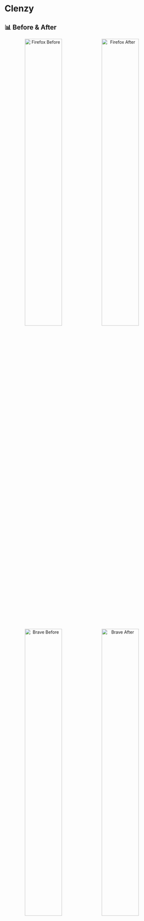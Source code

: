 # Clenzy

## 📊 Before & After

<div align="center">

<p float="left">
  <img src="https://github.com/user-attachments/assets/f725b808-16f6-46a8-a142-fda8524573eb" width="49%" alt="Firefox Before" />
  <img src="https://github.com/user-attachments/assets/e2c34fda-d702-468e-8e09-d7330db5a756" width="49%" alt="Firefox After" />
</p>

<p float="left">
  <img src="https://github.com/user-attachments/assets/204e584a-ffda-47b3-b09c-bc1d0fec032e" width="49%" alt="Brave Before" />
  <img src="https://github.com/user-attachments/assets/747df441-5558-4b3b-8aad-58aeb83f9d80" width="49%" alt="Brave After" />
</p>

</div>

<div align="center">

![Demo Gif](https://github.com/user-attachments/assets/6b7da581-e28f-4014-b6ba-a5713135d744)

[![License: MIT](https://img.shields.io/badge/License-MIT-blue.svg)](https://opensource.org/licenses/MIT)
![Platform](https://img.shields.io/badge/platform-Windows%20%7C%20macOS%20%7C%20Linux-lightgrey)

</div>

## 🚀 Overview

Quickly disable AI, tracking, crypto, and other garbage features from some browsers.

## ✅ Supported Platforms

### Operating Systems
- Windows
- macOS
- Linux (snap and local installations)

### Browsers
- Brave (stable and nightly)
- Firefox (stable, nightly, beta, and developer edition)
- Zen Browser

## ✨ Features

- **Opinionated Defaults** - Pre-configured settings for a clean experience
- **Automatic Backup Creation** - Safely restore if needed
- **Vertical Tabs** - Enabled by default (disable with `--no-vertical-tabs` flag)
- **Automatic** - Use auto confirmation flag (`-Y`) for script automation
- **Betterfox.js** - For Firefox & Zen: Fetches & installs the latest Betterfox.js with extra tweaks

## 🤔 Why?

Modern browsers come loaded with:
- Embedded AI assistants
- Cryptocurrency wallets
- Tracking mechanisms
- Bloated features

These not only slow down your browsing experience but also compromise your privacy. I got tired of spending 30 minutes everytime I installed a browser to disable features and configure individual flags.

## ❓Will you support my favorite browser?
#### Open an issue, but I will not add support for:
- Google Chrome, Edge, Opera (including GX): They are too far gone, and whoever uses them most likely doesn't care about their privacy.
- Vivaldi: I don't like it, and with all its "features", it's very subjective to configure.
- Any other already light browser. E.g., Safari, Arc, Waterfox, Pale Moon, Orion, Tor, Floorp(?), Cromite, Bromite, Thorium, Ungoogled Chromium, etc.
  - Zen is only here for a small few User.js tweaks [in the official Betterfox repo](https://github.com/yokoffing/Betterfox/blob/main/zen/user.js).
- ANY AI browser (e.g. Dia)

## 🧩 Recommended
### Browsers
- Windows: Firefox, Brave
- Linux: Firefox, Brave<!--, Orion (in the future)-->
- macOS: Firefox, Orion, Safari<br>
<small>*(Zen is interchangeable with Firefox)*</small>

### Search Engines
- [Kagi](https://kagi.com) (paid)
- [DuckDuckGo](https://duckduckgo.com) 

### Extensions
- uBlock Origin
- Your favorite password manager (1Password or Bitwarden)
- That's it.